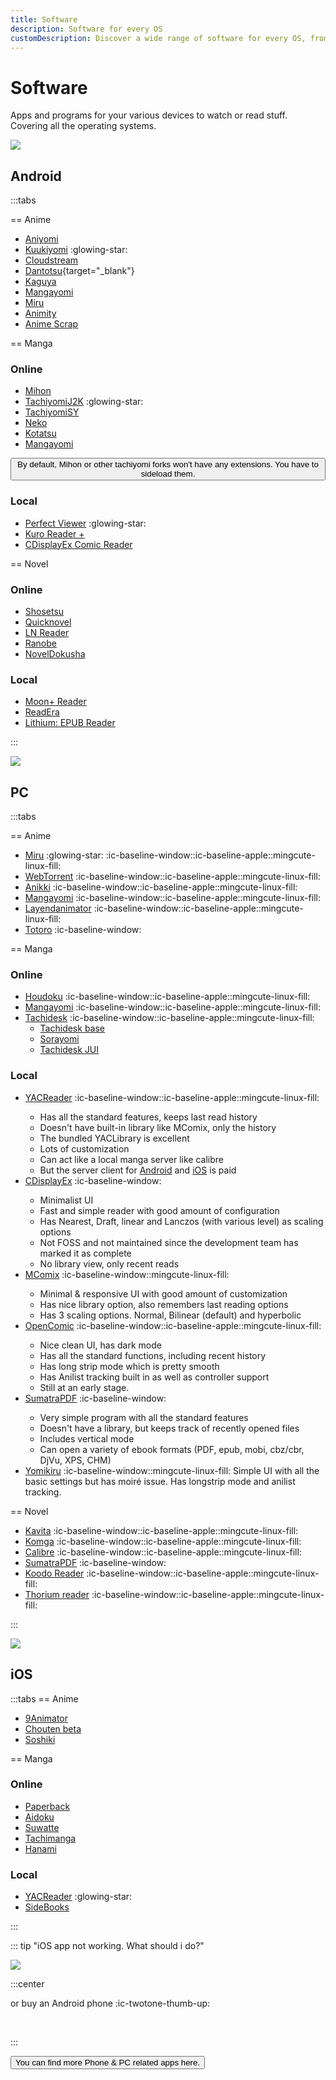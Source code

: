 ```yaml
---
title: Software
description: Software for every OS
customDescription: Discover a wide range of software for every OS, from Android anime and manga apps to PC manga readers and iOS manga downloaders. Explore now!
---
```

# Software
Apps and programs for your various devices to watch or read stuff. Covering all the operating systems.
<br>

![](/banner/and.png)

## Android

:::tabs

== Anime

- [Aniyomi](https://github.com/aniyomiorg/aniyomi) <Badge type="info" icon="i-octicon-globe" text="Web" link="https://aniyomi.org/" />
- [Kuukiyomi](https://github.com/LuftVerbot/kuukiyomi) :glowing-star:
- [Cloudstream](https://github.com/recloudstream/cloudstream) <Badge type="info" icon="i-octicon-globe" text="Web" link="https://cloudstream.on.fleek.co/" />
- [Dantotsu](https://github.com/rebelonion/Dantotsu#dantotsu){target="_blank"} <Badge type="info" icon="i-octicon-globe" text="Web" link="https://dantotsu.app/" /> 
- [Kaguya](https://github.com/hoangvu12/kaguya-app) <Badge type="tip" text="Guide" link="https://rentry.co/zz8r7dsy" />
- [Mangayomi](https://github.com/kodjodevf/mangayomi)
- [Miru](https://miru.js.org/)
- [Animity](https://github.com/kl3jvi/animity)
- [Anime Scrap](https://github.com/fakeyatogod/AnimeScrap)


== Manga

### Online
- [Mihon](https://github.com/mihonapp/mihon) <Badge type="info" icon="i-octicon-globe" text="Web" link="https://mihon.app/" /> <Badge type="tip" text="Extensions" link="https://keiyoushi.github.io/docs/guides/getting-started#adding-the-extension-repo" />
- [TachiyomiJ2K](https://github.com/Jays2Kings/tachiyomiJ2K) :glowing-star:
- [TachiyomiSY](https://github.com/jobobby04/TachiyomiSY)
- [Neko](https://github.com/nekomangaorg/Neko)
- [Kotatsu](https://github.com/KotatsuApp/Kotatsu)  <Badge type="info" icon="i-octicon-globe" text="Web" link="https://kotatsu.app/" />
- [Mangayomi](https://github.com/kodjodevf/mangayomi)

<Button link="https://keiyoushi.github.io/docs/guides/getting-started#adding-the-extension-repo" icon="i-fxemoji-lightbulb">By default, Mihon or other tachiyomi forks won't have any extensions. You have to sideload them.</Button>

### Local
- [Perfect Viewer](https://play.google.com/store/apps/details?id=com.rookiestudio.perfectviewer&hl=en&gl=US) :glowing-star: <Badge type="warning" text="Freemium" />
- [Kuro Reader +](https://kurotoshiro.dev/) <Badge type="warning" text="Freemium" />
- [CDisplayEx Comic Reader](https://play.google.com/store/apps/details?id=com.progdigy.cdisplay.free) <Badge type="warning" text="Freemium" />

== Novel

### Online
- [Shosetsu](https://gitlab.com/shosetsuorg/shosetsu) <Badge type="info" icon="i-octicon-globe" text="Web" link="https://shosetsu.app/" />
- [Quicknovel](https://github.com/LagradOst/QuickNovel)
- [LN Reader](https://github.com/LNReader/lnreader)
- [Ranobe](https://github.com/ranobe-org/ranobe)
- [NovelDokusha](https://github.com/nanihadesuka/NovelDokusha)


### Local
- [Moon+ Reader](https://play.google.com/store/apps/details?id=com.flyersoft.moonreader) <Badge type="warning" text="Freemium" />
- [ReadEra](https://play.google.com/store/apps/details?id=org.readera) <Badge type="warning" text="Freemium" />
- [Lithium: EPUB Reader](https://play.google.com/store/apps/details?id=com.faultexception.reader&hl=en&gl=US)

:::

![](/banner/pc.png)

## PC

:::tabs

== Anime

- [Miru](https://github.com/ThaUnknown/miru/) :glowing-star: :ic-baseline-window::ic-baseline-apple::mingcute-linux-fill: <Badge type="info" icon="i-octicon-globe" text="Web" link="https://miru.watch/" /> <Badge type="tip" text="Torrent" />
- [WebTorrent](https://github.com/webtorrent/webtorrent) :ic-baseline-window::ic-baseline-apple::mingcute-linux-fill: <Badge type="info" icon="i-octicon-globe" text="Web" link="https://webtorrent.io/" /> <Badge type="tip" text="Torrent" />
- [Anikki](https://github.com/Kylart/Anikki) :ic-baseline-window::ic-baseline-apple::mingcute-linux-fill: <Badge type="tip" text="Torrent" /><Badge type="tip" text="Online" />
- [Mangayomi](https://github.com/kodjodevf/mangayomi) :ic-baseline-window::ic-baseline-apple::mingcute-linux-fill: <Badge type="tip" text="Torrent" /><Badge type="tip" text="Online" />
- [Layendanimator](https://github.com/Layendan/Layendanimator) :ic-baseline-window::ic-baseline-apple::mingcute-linux-fill: <Badge type="tip" text="Online" />
- [Totoro](https://github.com/insomniachi/Totoro) :ic-baseline-window: <Badge type="tip" text="Torrent" /><Badge type="tip" text="Online" />

== Manga

### Online

- [Houdoku](https://houdoku.netlify.app/) :ic-baseline-window::ic-baseline-apple::mingcute-linux-fill:
- [Mangayomi](https://github.com/kodjodevf/mangayomi) :ic-baseline-window::ic-baseline-apple::mingcute-linux-fill:
- [Tachidesk](https://github.com/Suwayomi/Tachidesk-Server) :ic-baseline-window::ic-baseline-apple::mingcute-linux-fill:
  - [Tachidesk base](https://github.com/Suwayomi/Tachidesk-Server)
  - [Sorayomi](https://github.com/Suwayomi/Tachidesk-Sorayomi)
  - [Tachidesk JUI](https://github.com/Suwayomi/Tachidesk-JUI)

### Local

- [YACReader](https://www.yacreader.com/) :ic-baseline-window::ic-baseline-apple::mingcute-linux-fill: <tooltip><ul><li>Has all the standard features, keeps last read history</li><li>Doesn't have built-in library like MComix, only the history</li><li>The bundled YACLibrary is excellent</li><li>Lots of customization</li><li>Can act like a local manga server like calibre</li><li>But the server client for <a href="https://play.google.com/store/apps/details?id=com.yacreader.yacreader&hl=en&gl=US">Android</a> and <a href="https://apps.apple.com/ca/app/yacreader-comic-reader/id635717885">iOS</a> is paid</li></ul></tooltip>
- [CDisplayEx](https://www.cdisplayex.com/) :ic-baseline-window: <tooltip><ul><li>Minimalist UI</li><li>Fast and simple reader with good amount of configuration</li><li>Has Nearest, Draft, linear and Lanczos (with various level) as scaling options</li><li>Not FOSS and not maintained since the development team has marked it as complete</li><li>No library view, only recent reads</li></ul></tooltip>
- [MComix](https://sourceforge.net/projects/mcomix/files/) :ic-baseline-window::mingcute-linux-fill: <tooltip><ul><li>Minimal & responsive UI with good amount of customization</li><li>Has nice library option, also remembers last reading options</li><li>Has 3 scaling options. Normal, Bilinear (default) and hyperbolic</li></ul></tooltip>
- [OpenComic](https://github.com/ollm/OpenComic) :ic-baseline-window::ic-baseline-apple::mingcute-linux-fill: <tooltip><ul><li>Nice clean UI, has dark mode</li><li>Has all the standard functions, including recent history</li><li>Has long strip mode which is pretty smooth</li><li>Has Anilist tracking built in as well as controller support</li><li>Still at an early stage.</li></ul></tooltip>
- [SumatraPDF](https://www.sumatrapdfreader.org/free-pdf-reader) :ic-baseline-window: <tooltip><ul><li>Very simple program with all the standard features</li><li>Doesn't have a library, but keeps track of recently opened files</li><li>Includes vertical mode</li><li>Can open a variety of ebook formats (PDF, epub, mobi, cbz/cbr, DjVu, XPS, CHM)</li></ul></tooltip>
- [Yomikiru](https://github.com/mienaiyami/yomikiru) :ic-baseline-window::mingcute-linux-fill: <tooltip>Simple UI with all the basic settings but has moiré issue. Has longstrip mode and anilist tracking.</tooltip>


== Novel

- [Kavita](https://github.com/Kareadita/Kavita) :ic-baseline-window::ic-baseline-apple::mingcute-linux-fill: <Badge type="info" icon="i-octicon-globe" text="Web" link="https://www.kavitareader.com/" />
- [Komga](https://komga.org/) :ic-baseline-window::ic-baseline-apple::mingcute-linux-fill:
- [Calibre](https://github.com/kovidgoyal/calibre) :ic-baseline-window::ic-baseline-apple::mingcute-linux-fill: <Badge type="info" icon="i-octicon-globe" text="Web" link="https://calibre-ebook.com/" />
- [SumatraPDF](https://www.sumatrapdfreader.org/free-pdf-reader) :ic-baseline-window:
- [Koodo Reader](https://github.com/koodo-reader/koodo-reader) :ic-baseline-window::ic-baseline-apple::mingcute-linux-fill: <Badge type="info" icon="i-octicon-globe" text="Web" link="https://www.koodoreader.com/" />
- [Thorium reader](https://github.com/edrlab/thorium-reader) :ic-baseline-window::ic-baseline-apple::mingcute-linux-fill:

:::

![](/banner/ios.png)

## iOS

:::tabs
== Anime
- [9Animator](https://github.com/SuperMarcus/NineAnimator)
- [Chouten beta](https://testflight.apple.com/join/Cg1rAPB8) <Badge type="tip" icon="i-ic-outline-discord" text="Discord" link="https://discord.gg/GJGMJRPJ5j" />
- [Soshiki](https://github.com/soshikimoe/soshiki-ios)

== Manga

### Online
- [Paperback](https://github.com/Paperback-iOS/app)
- [Aidoku](https://github.com/Aidoku/Aidoku)
- [Suwatte](https://suwatte.mantton.com/)  <Badge type="tip" text="Sources" link="https://rentry.co/suwatte" />
- [Tachimanga](https://tachimanga.github.io/)
- [Hanami](https://github.com/oolxg/Hanami)

### Local
- [YACReader](https://apps.apple.com/app/id635717885) :glowing-star:
- [SideBooks](https://apps.apple.com/us/app/sidebooks/id409777225)

:::

::: tip "iOS app not working. What should i do?"

![](https://media1.tenor.com/m/QpBNOvlNfPQAAAAC/nichijou-cope.gif)

:::center

or buy an Android phone :ic-twotone-thumb-up:

<br>

:::

<Button link="/addons" icon="i-octicon-tools-16">You can find more Phone & PC related apps here.</Button>
